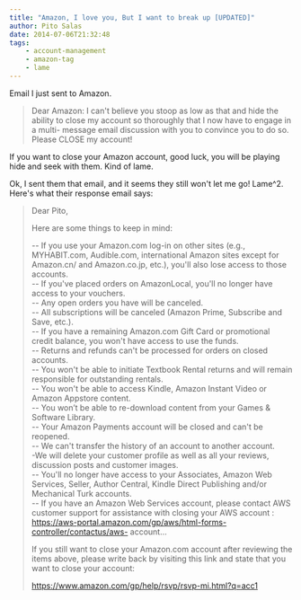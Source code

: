 ```yaml
---
title: "Amazon, I love you, But I want to break up [UPDATED]"
author: Pito Salas
date: 2014-07-06T21:32:48
tags:
    - account-management
    - amazon-tag
    - lame
---
```




Email I just sent to Amazon.

> Dear Amazon: I can't believe you stoop as low as that and hide the ability
> to close my account so thoroughly that I now have to engage in a multi-
> message email discussion with you to convince you to do so. Please CLOSE my
> account!

If you want to close your Amazon account, good luck, you will be playing hide
and seek with them. Kind of lame.

Ok, I sent them that email, and it seems they still won't let me go! Lame^2.
Here's what their response email says:

> Dear Pito,
>
> Here are some things to keep in mind:
>
> -- If you use your Amazon.com log-in on other sites (e.g., MYHABIT.com,
> Audible.com, international Amazon sites except for Amazon.cn/ and
> Amazon.co.jp, etc.), you'll also lose access to those accounts.  
> -- If you've placed orders on AmazonLocal, you'll no longer have access to
> your vouchers.  
> -- Any open orders you have will be canceled.  
> -- All subscriptions will be canceled (Amazon Prime, Subscribe and Save,
> etc.).  
> -- If you have a remaining Amazon.com Gift Card or promotional credit
> balance, you won't have access to use the funds.  
> -- Returns and refunds can't be processed for orders on closed accounts.  
> -- You won't be able to initiate Textbook Rental returns and will remain
> responsible for outstanding rentals.  
> -- You won't be able to access Kindle, Amazon Instant Video or Amazon
> Appstore content.  
> -- You won’t be able to re-download content from your Games & Software
> Library.  
> -- Your Amazon Payments account will be closed and can't be reopened.  
> -- We can't transfer the history of an account to another account.  
> -We will delete your customer profile as well as all your reviews,
> discussion posts and customer images.  
> -- You'll no longer have access to your Associates, Amazon Web Services,
> Seller, Author Central, Kindle Direct Publishing and/or Mechanical Turk
> accounts.  
> -- If you have an Amazon Web Services account, please contact AWS customer
> support for assistance with closing your AWS account :  
> https://aws-portal.amazon.com/gp/aws/html-forms-controller/contactus/aws-
> account…
>
> If you still want to close your Amazon.com account after reviewing the items
> above, please write back by visiting this link and state that you want to
> close your account:
>
> https://www.amazon.com/gp/help/rsvp/rsvp-mi.html?q=acc1


